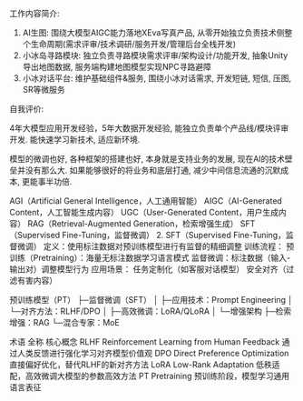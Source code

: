 工作内容简介:
1. AI生图: 围绕大模型AIGC能力落地XEva写真产品, 从零开始独立负责技术侧整个生命周期(需求评审/技术调研/服务开发/管理后台全栈开发)
2. 小冰岛寻路模块: 独立负责寻路模块需求评审/架构设计/功能开发, 抽象Unity导出地图数据, 服务端构建地图模型实现NPC寻路避障
3. 小冰对话平台: 维护基础组件&服务, 围绕小冰对话需求, 开发短链, 短信, 压图, SR等微服务

自我评价: 

4年大模型应用开发经验，5年大数据开发经验, 能独立负责单个产品线/模块评审开发. 能快速学习新技术, 适应新环境.


模型的微调也好, 各种框架的搭建也好, 本身就是支持业务的发展, 现在AI的技术壁垒并没有那么大. 如果能够很好的将业务和底层打通, 减少中间信息流通的沉默成本, 更能事半功倍.

AGI（Artificial General Intelligence，人工通用智能）
AIGC（AI-Generated Content，人工智能生成内容）
UGC（User-Generated Content，用户生成内容）
RAG（Retrieval-Augmented Generation，检索增强生成）
SFT（Supervised Fine-Tuning，监督微调）
2. SFT（Supervised Fine-Tuning，监督微调）
定义：使用标注数据对预训练模型进行有监督的精细调整
训练流程：
预训练（Pretraining）：海量无标注数据学习语言模式
监督微调：标注数据（输入-输出对）调整模型行为
应用场景：
任务定制化（如客服对话模型）
安全对齐（过滤有害内容）

预训练模型（PT）
  ├─监督微调（SFT）
  │  ├─应用技术：Prompt Engineering
  │  └─对齐方法：RLHF/DPO
  │
  ├─高效微调：LoRA/QLoRA
  │
  └─增强架构
      ├─检索增强：RAG
      └─混合专家：MoE


术语	全称	核心概念
RLHF	Reinforcement Learning from Human Feedback	通过人类反馈进行强化学习对齐模型价值观
DPO	Direct Preference Optimization	直接偏好优化，替代RLHF的新对齐方法
LoRA	Low-Rank Adaptation	低秩适配，高效微调大模型的参数高效方法
PT	Pretraining	预训练阶段，模型学习通用语言表征